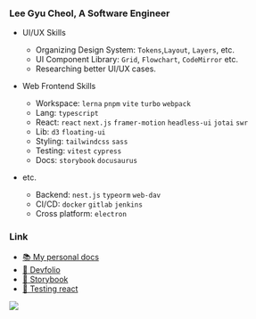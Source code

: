 ### Lee Gyu Cheol, A Software Engineer

- UI/UX Skills
  - Organizing Design System: `Tokens`,`Layout`, `Layers`, etc.
  - UI Component Library: `Grid`, `Flowchart`, `CodeMirror` etc.
  - Researching better UI/UX cases.

- Web Frontend Skills
  - Workspace: `lerna` `pnpm` `vite` `turbo` `webpack`
  - Lang: `typescript`
  - React: `react` `next.js` `framer-motion` `headless-ui` `jotai` `swr`
  - Lib: `d3` `floating-ui`
  - Styling: `tailwindcss` `sass`
  - Testing: `vitest` `cypress`
  - Docs: `storybook` `docusaurus`

- etc.
  - Backend: `nest.js` `typeorm` `web-dav`
  - CI/CD: `docker` `gitlab` `jenkins`
  - Cross platform: `electron`

### Link
- [:books: My personal docs](https://lee-gyu.github.io/)
- [:blue_book: Devfolio](https://leegyu-portfolio.vercel.app/)
- [:closed_book: Storybook](https://lee-gyu.github.io/storybook/)
- [:test_tube: Testing react](https://github.com/lee-gyu/testing-react)

![](https://dcbadge.vercel.app/api/shield/360060934158286849?theme=full-presence)
